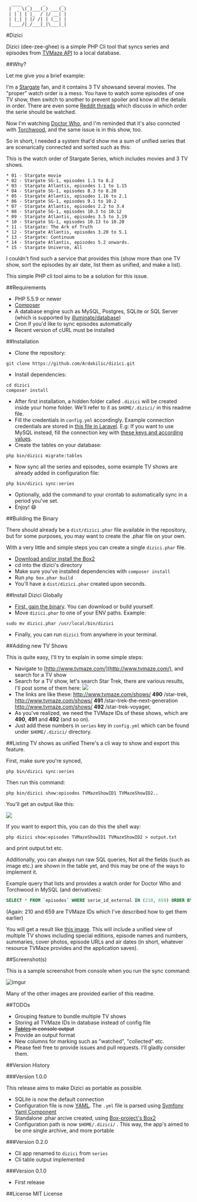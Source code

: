 ```
  ____  _     _      _
 |  _ \(_)___(_) ___(_)
 | | | | |_  / |/ __| |
 | |_| | |/ /| | (__| |
 |____/|_/___|_|\___|_|
```

#Dizici

Dizici (dee-zee-ghee) is a simple PHP Cli tool that syncs series and episodes from [TVMaze API](http://www.tvmaze.com/api) to a local database.

##Why?

Let me give you a brief example:

I'm a [Stargate](http://stargate.mgm.com/) fan, and it contains 3 TV showsand several movies. The "proper" watch order is a mess. You have to watch some episodes of one TV show, then switch to another to prevent spoiler and know all the details in order. There are even some [Reddit threads](https://www.reddit.com/comments/dllw8/the_official_rstargate_what_order_do_i_watch/) which discuss in which order the serie should be watched.

Now I'm watching [Doctor Who](http://www.bbc.co.uk/programmes/b006q2x0), and I'm reminded that it's also conncted with [Torchwood](http://www.bbc.co.uk/programmes/b006m8ln), and the same issue is in this show, too.

So in short, I needed a system that'd show me a sum of unified series that are scenarically connected and sorted such as this:

This is the watch order of Stargate Series, which includes movies and 3 TV shows.
```
* 01 - Stargate movie
* 02 - Stargate SG-1, episodes 1.1 to 8.2
* 03 - Stargate Atlantis, episodes 1.1 to 1.15
* 04 - Stargate SG-1, episodes 8.3 to 8.20
* 05 - Stargate Atlantis, episodes 1.16 to 2.1
* 06 - Stargate SG-1, episodes 9.1 to 10.2
* 07 - Stargate Atlantis, episodes 2.2 to 3.4
* 08 - Stargate SG-1, episodes 10.3 to 10.12
* 09 - Stargate Atlantis, episodes 3.5 to 3.19
* 10 - Stargate SG-1, episodes 10.13 to 10.20
* 11 - Stargate: The Ark of Truth
* 12 - Stargate Atlantis, episodes 3.20 to 5.1
* 13 - Stargate: Continuum
* 14 - Stargate Atlantis, episodes 5.2 onwards.
* 15 - Stargate Universe, All
```

I couldn't find such a service that provides this (show more than one TV show, sort the episodes by air date, list them as unified, and make a list).

This simple PHP cli tool aims to be a solution for this issue.

##Requirements

* PHP 5.5.9 or newer
* [Composer](https://getcomposer.org)
* A database engine such as MySQL, Postgres, SQLite or SQL Server (which is supported by [illuminate/database](https://github.com/illuminate/database))
* Cron if you'd like to sync episodes automatically
* Recent version of cURL must be installed

##Installation

* Clone the repository:
```shell
git clone https://github.com/Ardakilic/dizici.git
```
* Install dependencies:
```shell
cd dizici
composer install
```
* After first installation, a hidden folder called `.dizici` will be created inside your home folder. We'll refer to it as `$HOME/.dizici/` in this readme file.
* Fill the credentials in `config.yml` accordingly. Example connection credentials are stored in [this file in Laravel](https://github.com/laravel/laravel/blob/becd774e049fb451aca0c7dc4f6d86d7bc12256c/config/database.php). E.g: If you want to use MySQL instead, fill the connection key with [these keys and according values](https://github.com/laravel/laravel/blob/becd774e049fb451aca0c7dc4f6d86d7bc12256c/config/database.php#L56-L64).
* Create the tables on your database:
```shell
php bin/dizici migrate:tables
```
* Now sync all the series and episodes, some example TV shows are already added in configuration file:
```shell
php bin/dizici sync:series
```
* Optionally, add the command to your crontab to automatically sync in a period you've set.
* Enjoy! :smile:

##Building the Binary

There should already be a `dist/dizici.phar` file available in the repository, but for some purposes, you may want to create the .phar file on your own.

With a very little and simple steps you can create a single `dizici.phar` file.

* [Download and/or install the Box2](https://github.com/box-project/box2#as-a-phar-recommended)
* cd into the dizici's directory
* Make sure you've installed dependencies with `composer install`
* Run `php box.phar build`
* You'll have a `dist/dizici.phar` created upon seconds.

##Install Dizici Globally

* [First, gain the binary](#building-the-binary). You can download or build yourself.
* Move `dizici.phar` to one of your ENV paths. Example:
```shell
sudo mv dizici.phar /usr/local/bin/dizici
```
* Finally, you can run `dizici` from anywhere in your terminal.

##Adding new TV Shows

This is quite easy, I'll try to explain in some simple steps:

* Navigate to [http://www.tvmaze.com/](http://www.tvmaze.com/), and search for a TV show
* Search for a TV show, let's search Star Trek, there are various results, I'll post some of them here:
![](https://i.imgur.com/hLt9dtQ.png)
* The links are like these: http://www.tvmaze.com/shows/ **490** /star-trek, http://www.tvmaze.com/shows/ **491** /star-trek-the-next-generation http://www.tvmaze.com/shows/ **492** /star-trek-voyager,
* As you've realized, we need the TVMaze IDs of these shows, which are **490**, **491** and **492** (and so on).
* Just add these numbers in `series` key in `config.yml` which can be found under `$HOME/.dizici/` directory.

##Listing TV shows as unified
There's a cli way to show and export this feature.

First, make sure you're synced,

```shell
php bin/dizici sync:series
```

Then run this command:

```shell
php bin/dizici show:episodes TVMazeShowID1 TVMazeShowID2..
```

You'll get an output like this:

![](https://i.imgur.com/zQa4IxQ.png)

If you want to export this, you can do this the shell way:

```shell
php dizici show:episodes TVMazeShowID1 TVMazeShowID2 > output.txt
```

and print output.txt etc.

Additionally, you can always run raw SQL queries, Not all the fields (such as image etc.) are shown in the table yet, and this may be one of the ways to implement it.

Example query that lists and provides a watch order for Doctor Who and Torchwood in MySQL (and derivatives):

```sql
SELECT * FROM `episodes` WHERE serie_id_external IN (210, 659) ORDER BY airdate ASC
```

(Again: 210 and 659 are TVMaze IDs which I've described how to get them earlier)

You will get a result like [this image](https://imgur.com/nW2rn5Z). This will include a unified view of multiple TV shows including special editions, episode names and numbers, summaries, cover photos, episode URLs and air dates (in short, whatever resource TVMaze provides and the application saves).

##Screenshot(s)

This is a sample screenshot from console when you run the sync command:

![imgur](https://i.imgur.com/8nNjHSX.png)

Many of the other images are provided earlier of this readme.

##TODOs
* Grouping feature to bundle multiple TV shows
* Storing all TVMaze IDs in database instead of config file
* ~~[Tables](http://symfony.com/doc/current/components/console/helpers/table.html) in console output~~
* Provide an output format
* New columns for marking such as "watched", "collected" etc.
* Please feel free to provide issues and pull requests. I'll gladly consider them.


##Version History

###Version 1.0.0

This release aims to make Dizici as portable as possible.

* SQLite is now the default connection
* Configuration file is now [YAML](http://www.yaml.org/). The `.yml` file is parsed using [Symfony Yaml Component](http://symfony.com/doc/current/components/yaml/introduction.html)
* Standalone .phar arcive created, using [Box-project's Box2](http://box-project.github.io/box2/)
* Configuration path is now `$HOME/.dizici/` . This way, the app's aimed to be one single archive, and more portable

###Version 0.2.0

* Cli app renamed to `dizici` from `series`
* Cli table output implemented

###Version 0.1.0

* First release

##License
MIT License
